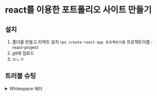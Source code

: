 # react를 이용한 포트폴리오 사이트 만들기

## 설치
1. 폴더를 만들고 리액트 설치 `npx create-react-app 포로젝트이름` 프로젝트이름 : react-project
2. git에 업로드
3. ㅁㄴㅇ

## 트러블 슈팅
<details>
<summary>Whitespace 에러</summary>
유닉스 시스템에서는 한 줄의 끝이 LF(Line Feed)로 이루어지는 반면,   
윈도우에서는 줄 하나가 CR(Carriage Return)와 LF(Line Feed), 즉 CRLF로 이루어지는데   
Git이 이 둘 중 어느 쪽을 선택할지 혼란와 뜨는 에러   

해결방법   
`git config --global core.autocrlf true // 시스템 전체에 적용`   
`git config core.autocrlf true // 해당 프로젝트에만 적용`   
</details>
